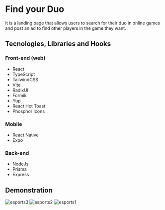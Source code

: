 # Find your Duo
It is a landing page that allows users to search for their duo in online games and post an ad to find other players in the game they want.

## Tecnologies, Libraries and Hooks

### Front-end (web) 	
- React
- TypeScript
- TailwindCSS
- Vite
- RadixUI
- Formik
- Yup
- React Hot Toast
- Phosphor Icons

### Mobile 	
- React Native 
- Expo

### Back-end 
- NodeJs
- Prisma
- Express

## Demonstration
![esports3](https://user-images.githubusercontent.com/82839108/194960282-3a699e56-2a5f-4c93-9fc2-c24cecc14802.PNG)
![esports2](https://user-images.githubusercontent.com/82839108/194960267-2875bde8-6176-4ad4-9158-9383fb890dad.PNG)
![esports1](https://user-images.githubusercontent.com/82839108/194960259-e12d2967-c648-49bc-b407-9d7b75c29315.png)


